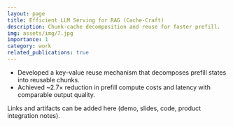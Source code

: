 ```yaml
---
layout: page
title: Efficient LLM Serving for RAG (Cache-Craft)
description: Chunk-cache decomposition and reuse for faster prefill.
img: assets/img/7.jpg
importance: 1
category: work
related_publications: true
---
```


- Developed a key–value reuse mechanism that decomposes prefill states into reusable chunks.
- Achieved ~2.7× reduction in prefill compute costs and latency with comparable output quality.

Links and artifacts can be added here (demo, slides, code, product integration notes).


